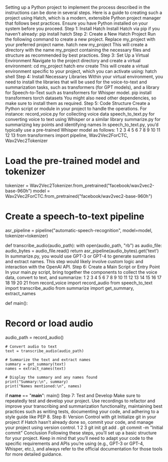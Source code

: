 Setting up a Python project to implement the process described in the instructions can be done in several steps. Here is a guide to creating such a project using Hatch, which is a modern, extensible Python project manager that follows best practices. Ensure you have Python installed on your system before you proceed.
Step 1: Install Hatch
Install Hatch via pip if you haven’t already:
pip install hatch
Step 2: Create a New Hatch Project
Run the following command to create a new project. Replace my_project with your preferred project name.
hatch new my_project
This will create a directory with the name my_project containing the necessary files and structure as recommended by best practices.
Step 3: Set Up a Virtual Environment
Navigate to the project directory and create a virtual environment:
cd my_project
hatch env create
This will create a virtual environment specific to your project, which you can activate using:
hatch shell
Step 4: Install Necessary Libraries
Within your virtual environment, you need to install the libraries that will be used for the voice-to-text and summarization tasks, such as transformers (for GPT models), and a library for Speech-to-Text such as transformers for Whisper model.
pip install transformers torch datasets
You might also need other dependencies, so make sure to install them as required.
Step 5: Code Structure
Create a Python script or module in your project to handle the operations. For instance:
record_voice.py for collecting voice data
speech_to_text.py for converting voice to text using Whisper or a similar library
summarize.py for summarizing key points and identifying names
In speech_to_text.py, you’d typically use a pre-trained Whisper model as follows:
1
2
3
4
5
6
7
8
9
10
11
12
13
from transformers import pipeline, Wav2Vec2ForCTC, Wav2Vec2Tokenizer

# Load the pre-trained model and tokenizer
tokenizer = Wav2Vec2Tokenizer.from_pretrained("facebook/wav2vec2-base-960h")
model = Wav2Vec2ForCTC.from_pretrained("facebook/wav2vec2-base-960h")

# Create a speech-to-text pipeline
asr_pipeline = pipeline("automatic-speech-recognition", model=model, tokenizer=tokenizer)

def transcribe_audio(audio_path):
with open(audio_path, "rb") as audio_file:
audio_bytes = audio_file.read()
return asr_pipeline(audio_bytes).get('text')
In summarize.py, you would use GPT-3 or GPT-4 to generate summaries and extract names. This step would likely involve custom logic and interaction with the OpenAI API.
Step 6: Create a Main Script or Entry Point
In your main.py script, bring together the components to collect the voice data, convert to text, and summarize:
1
2
3
4
5
6
7
8
9
10
11
12
13
14
15
16
17
18
19
20
21
from record_voice import record_audio
from speech_to_text import transcribe_audio
from summarize import get_summary, extract_names

def main():
# Record or load audio
audio_path = record_audio()

    # Convert audio to text
    text = transcribe_audio(audio_path)

    # Summarize the text and extract names
    summary = get_summary(text)
    names = extract_names(text)

    # Display the summary and any names found
    print("Summary:\n", summary)
    print("Names mentioned:\n", names)

if __name__ == "__main__":
main()
Step 7: Test and Develop
Make sure to repeatedly test and develop your project. Use recordings to refactor and improve your transcribing and summarization functionality, maintaining best practices such as writing tests, documenting your code, and adhering to a style guide like PEP 8.
Step 8: Version Control with git
Initialize git in your project if Hatch hasn’t already done so, commit your code, and manage your project using version control.
1
2
3
git init
git add .
git commit -m "Initial commit"
Conclusion
Following these steps, you’ll set up a basic structure for your project. Keep in mind that you’ll need to adapt your code to the specific requirements and APIs you’re using (e.g., GPT-3 or GPT-4, Whisper, etc.), and always refer to the official documentation for those tools for more detailed guidance.